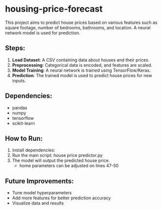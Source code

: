 # housing-price-forecast

This project aims to predict house prices based on various features such as square footage, number of bedrooms, bathrooms, and location. A neural network model is used for prediction.

## Steps:
1. **Load Dataset**: A CSV containing data about houses and their prices.
2. **Preprocessing**: Categorical data is encoded, and features are scaled.
3. **Model Training**: A neural network is trained using TensorFlow/Keras.
4. **Prediction**: The trained model is used to predict house prices for new inputs.

## Dependencies:
- pandas
- numpy
- tensorflow
- scikit-learn

## How to Run:
1. Install dependencies:
2. Run the main script: house price predictor.py
3. The model will output the predicted house price.
   - home parameters can be adjusted on lines 47-50

## Future Improvements:
- Tune model hyperparameters
- Add more features for better prediction accuracy
- Visualize data and results
   

